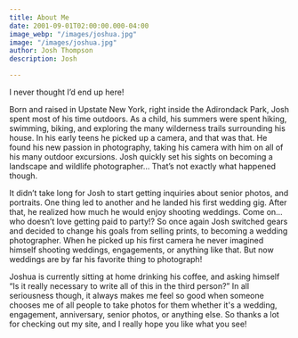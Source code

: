 ```yaml
---
title: About Me
date: 2001-09-01T02:00:00.000-04:00
image_webp: "/images/joshua.jpg"
image: "/images/joshua.jpg"
author: Josh Thompson
description: Josh

---
```

I never thought I’d end up here!

Born and raised in Upstate New York, right inside the Adirondack Park, Josh spent most of his time outdoors. As a child, his summers were spent hiking, swimming, biking, and exploring the many wilderness trails surrounding his house. In his early teens he picked up a camera, and that was that. He found his new passion in photography, taking his camera with him on all of his many outdoor excursions. Josh quickly set his sights on becoming a landscape and wildlife photographer… That’s not exactly what happened though.

It didn’t take long for Josh to start getting inquiries about senior photos, and portraits. One thing led to another and he landed his first wedding gig. After that, he realized how much he would enjoy shooting weddings. Come on… who doesn’t love getting paid to party!? So once again Josh switched gears and decided to change his goals from selling prints, to becoming a wedding photographer. When he picked up his first camera he never imagined himself shooting weddings, engagements, or anything like that. But now weddings are by far his favorite thing to photograph!

Joshua is currently sitting at home drinking his coffee, and asking himself “Is it really necessary to write all of this in the third person?” In all seriousness though, it always makes me feel so good when someone chooses me of all people to take photos for them whether it's a wedding, engagement, anniversary, senior photos, or anything else. So thanks a lot for checking out my site, and I really hope you like what you see!